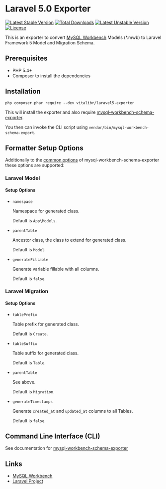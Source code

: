 # Laravel 5.0 Exporter
[![Latest Stable Version](https://poser.pugx.org/vitalibr/laravel5-exporter/v/stable)](https://packagist.org/packages/vitalibr/laravel5-exporter) [![Total Downloads](https://poser.pugx.org/vitalibr/laravel5-exporter/downloads)](https://packagist.org/packages/vitalibr/laravel5-exporter) [![Latest Unstable Version](https://poser.pugx.org/vitalibr/laravel5-exporter/v/unstable)](https://packagist.org/packages/vitalibr/laravel5-exporter) [![License](https://poser.pugx.org/vitalibr/laravel5-exporter/license)](https://packagist.org/packages/vitalibr/laravel5-exporter)

This is an exporter to convert [MySQL Workbench](http://www.mysql.com/products/workbench/) Models (\*.mwb) to Laravel Framework 5 Model and Migration Schema.

## Prerequisites

  * PHP 5.4+
  * Composer to install the dependencies

## Installation

```
php composer.phar require --dev vitalibr/laravel5-exporter
```

This will install the exporter and also require [mysql-workbench-schema-exporter](https://github.com/mysql-workbench-schema-exporter/mysql-workbench-schema-exporter).

You then can invoke the CLI script using `vendor/bin/mysql-workbench-schema-export`.

## Formatter Setup Options

Additionally to the [common options](https://github.com/mysql-workbench-schema-exporter/mysql-workbench-schema-exporter#configuring-mysql-workbench-schema-exporter) of mysql-workbench-schema-exporter these options are supported:

### Laravel Model

#### Setup Options

  * `namespace`

    Namespace for generated class.

    Default is `App\Models`.

  * `parentTable`

    Ancestor class, the class to extend for generated class.

    Default is `Model`.

  * `generateFillable`

    Generate variable fillable with all columns.

    Default is `false`.

### Laravel Migration

#### Setup Options

  * `tablePrefix`

    Table prefix for generated class.

    Default is `Create`.

  * `tableSuffix`

    Table suffix for generated class.

    Default is `Table`.

  * `parentTable`

    See above.

    Default is `Migration`.

  * `generateTimestamps`

    Generate `created_at` and `updated_at` columns to all Tables.

    Default is `false`.

## Command Line Interface (CLI)

See documentation for [mysql-workbench-schema-exporter](https://github.com/mysql-workbench-schema-exporter/mysql-workbench-schema-exporter#command-line-interface-cli)

## Links

  * [MySQL Workbench](http://wb.mysql.com/)
  * [Laravel Project](https://laravel.com/)
